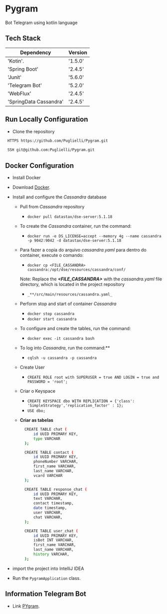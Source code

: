 # Pygram
Bot Telegram using kotlin language

## Tech Stack

| Dependency             | Version |
| -----------------------|---------|
| 'Kotin'.               | '1.5.0' |
| 'Spring Boot'          | '2.4.5' |
| 'Junit'                | '5.6.0' |
| 'Telegram Bot'         | '5.2.0' |
| 'WebFlux'              | '2.4.5' |
| 'SpringData Cassandra' | '2.4.5' |

## Run Locally Configuration

- Clone the repository

```bash
 HTTPS https://github.com/Puglielli/Pygram.git
 
 SSH git@github.com:Puglielli/Pygram.git
```

## Docker Configuration

- Install Docker
- Download [Docker](https://docs.docker.com/get-docker/).

- Install and configure the *Cassandra* database
  - Pull from *Cassandra* repository
    - `docker pull datastax/dse-server:5.1.18`

  - To create the *Cassandra* container, run the command:
    - `docker run -e DS_LICENSE=accept --memory 4g --name cassandra -p 9042:9042 -d datastax/dse-server:5.1.18`

  - Para fazer a copia do arquivo *cassandra.yaml* para dentro do container, execute o comando:
    - `docker cp <FILE_CASSANDRA> cassandra:/opt/dse/resources/cassandra/conf/`
    
    Note: Replace the ***<FILE_CASSANDRA>*** with the *cassandra.yaml* file directory, which is located in the project repository             
    
    - `_**/src/main/resources/cassandra.yaml_`

  - Perform stop and start of container *Cassandra*
    - `docker stop cassandra`
    - `docker start cassandra`

  - To configure and create the tables, run the command:
    - `docker exec -it cassandra bash`

  - To log into *Cassandra*, run the command:**
    - `cqlsh -u cassandra -p cassandra`

  - Create User
    - `CREATE ROLE root with SUPERUSER = true AND LOGIN = true and PASSWORD = 'root';`

  - Criar o Keyspace
    - `CREATE KEYSPACE dbo WITH REPLICATION = {'class': 'SimpleStrategy','replication_factor' : 1};`
    - `USE dbo;`

  - **Criar as tabelas**
    ```bash
      CREATE TABLE chat (
          id UUID PRIMARY KEY,
          type VARCHAR
      );
    ```
    ```bash
      CREATE TABLE contact (
          id UUID PRIMARY KEY,
          phoneNumber VARCHAR,
          first_name VARCHAR,
          last_name VARCHAR,
          vcard VARCHAR
      );
    ```
    ```bash
      CREATE TABLE response_chat (
          id UUID PRIMARY KEY,
          text VARCHAR,
          contact timestamp,
          date timestamp,
          user VARCHAR,
          chat VARCHAR,
      );
    ```
    ```bash
      CREATE TABLE user_chat (
          id UUID PRIMARY KEY,
          isBot INT VARCHAR,
          first_name VARCHAR,
          last_name VARCHAR,
          history VARCHAR,
      );
    ```

- import the project into IntelliJ IDEA
- Run the `PygramApplication` class.


## Information Telegram Bot

- Link [PYgram](https://t.me/PYGRAMPUGLIELLIBOT).
